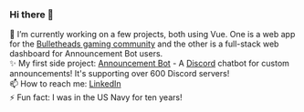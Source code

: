 ### Hi there 👋

🔭 I’m currently working on a few projects, both using Vue. One is a web app for the [Bulletheads gaming community](https://www.bulletheads.org/) and the other is a full-stack web dashboard for Announcement Bot users.<br>
✨ My first side project: <a target="_blank" href="https://www.announcementbot.live/">Announcement Bot</a> - A <a target="_blank" href="https://discord.com/">Discord</a> chatbot for custom announcements! It's supporting over 600 Discord servers!<br>
📫 How to reach me: <a target="_blank" href="https://www.linkedin.com/in/cwblount/">LinkedIn</a><br>
⚡ Fun fact: I was in the US Navy for ten years!
